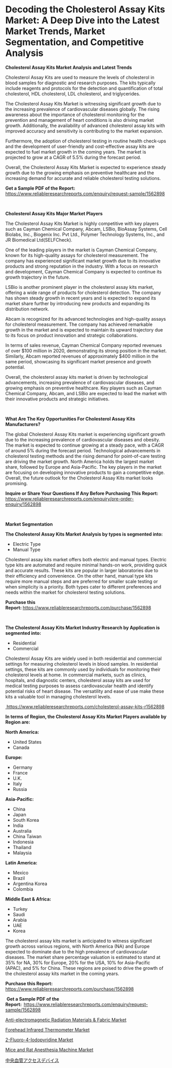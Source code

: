 <p><h1>Decoding the Cholesterol Assay Kits Market: A Deep Dive into the Latest Market Trends, Market Segmentation, and Competitive Analysis</h1></p><p><strong>Cholesterol Assay Kits Market Analysis and Latest Trends</strong></p>
<p><p>Cholesterol Assay Kits are used to measure the levels of cholesterol in blood samples for diagnostic and research purposes. The kits typically include reagents and protocols for the detection and quantification of total cholesterol, HDL cholesterol, LDL cholesterol, and triglycerides.</p><p>The Cholesterol Assay Kits Market is witnessing significant growth due to the increasing prevalence of cardiovascular diseases globally. The rising awareness about the importance of cholesterol monitoring for the prevention and management of heart conditions is also driving market growth. Additionally, the availability of advanced cholesterol assay kits with improved accuracy and sensitivity is contributing to the market expansion.</p><p>Furthermore, the adoption of cholesterol testing in routine health check-ups and the development of user-friendly and cost-effective assay kits are expected to fuel market growth in the coming years. The market is projected to grow at a CAGR of 5.5% during the forecast period.</p><p>Overall, the Cholesterol Assay Kits Market is expected to experience steady growth due to the growing emphasis on preventive healthcare and the increasing demand for accurate and reliable cholesterol testing solutions.</p></p>
<p><strong>Get a Sample PDF of the Report:&nbsp;</strong> <a href="https://www.reliableresearchreports.com/enquiry/request-sample/1562898">https://www.reliableresearchreports.com/enquiry/request-sample/1562898</a></p>
<p>&nbsp;</p>
<p><strong>Cholesterol Assay Kits Major Market Players</strong></p>
<p><p>The Cholesterol Assay Kits Market is highly competitive with key players such as Cayman Chemical Company, Abcam, LSBio, BioAssay Systems, Cell Biolabs, Inc., Biogenix Inc. Pvt Ltd., Polymer Technology Systems, Inc., and JR Biomedical Ltd(SELFCheck).</p><p>One of the leading players in the market is Cayman Chemical Company, known for its high-quality assays for cholesterol measurement. The company has experienced significant market growth due to its innovative products and strong reputation in the industry. With a focus on research and development, Cayman Chemical Company is expected to continue its growth trajectory in the future.</p><p>LSBio is another prominent player in the cholesterol assay kits market, offering a wide range of products for cholesterol detection. The company has shown steady growth in recent years and is expected to expand its market share further by introducing new products and expanding its distribution network.</p><p>Abcam is recognized for its advanced technologies and high-quality assays for cholesterol measurement. The company has achieved remarkable growth in the market and is expected to maintain its upward trajectory due to its focus on product innovation and strategic collaborations.</p><p>In terms of sales revenue, Cayman Chemical Company reported revenues of over $100 million in 2020, demonstrating its strong position in the market. Similarly, Abcam reported revenues of approximately $400 million in the same period, showcasing its significant market presence and growth potential.</p><p>Overall, the cholesterol assay kits market is driven by technological advancements, increasing prevalence of cardiovascular diseases, and growing emphasis on preventive healthcare. Key players such as Cayman Chemical Company, Abcam, and LSBio are expected to lead the market with their innovative products and strategic initiatives.</p></p>
<p>&nbsp;</p>
<p><strong>What Are The Key Opportunities For Cholesterol Assay Kits Manufacturers?</strong></p>
<p><p>The global Cholesterol Assay Kits market is experiencing significant growth due to the increasing prevalence of cardiovascular diseases and obesity. The market is expected to continue growing at a steady pace, with a CAGR of around 5% during the forecast period. Technological advancements in cholesterol testing methods and the rising demand for point-of-care testing are driving the market growth. North America holds the largest market share, followed by Europe and Asia-Pacific. The key players in the market are focusing on developing innovative products to gain a competitive edge. Overall, the future outlook for the Cholesterol Assay Kits market looks promising.</p></p>
<p><strong>Inquire or Share Your Questions If Any Before Purchasing This Report:</strong> <a href="https://www.reliableresearchreports.com/enquiry/pre-order-enquiry/1562898">https://www.reliableresearchreports.com/enquiry/pre-order-enquiry/1562898</a></p>
<p>&nbsp;</p>
<p><strong>Market Segmentation</strong></p>
<p><strong>The Cholesterol Assay Kits Market Analysis by types is segmented into:</strong></p>
<p><ul><li>Electric Type</li><li>Manual Type</li></ul></p>
<p><p>Cholesterol assay kits market offers both electric and manual types. Electric type kits are automated and require minimal hands-on work, providing quick and accurate results. These kits are popular in larger laboratories due to their efficiency and convenience. On the other hand, manual type kits require more manual steps and are preferred for smaller scale testing or when simplicity is a priority. Both types cater to different preferences and needs within the market for cholesterol testing solutions.</p></p>
<p><strong>Purchase this Report:&nbsp;</strong><a href="https://www.reliableresearchreports.com/purchase/1562898">https://www.reliableresearchreports.com/purchase/1562898</a></p>
<p>&nbsp;</p>
<p><strong>The Cholesterol Assay Kits Market Industry Research by Application is segmented into:</strong></p>
<p><ul><li>Residential</li><li>Commercial</li></ul></p>
<p><p>Cholesterol Assay Kits are widely used in both residential and commercial settings for measuring cholesterol levels in blood samples. In residential settings, these kits are commonly used by individuals for monitoring their cholesterol levels at home. In commercial markets, such as clinics, hospitals, and diagnostic centers, cholesterol assay kits are used for medical testing purposes to assess cardiovascular health and identify potential risks of heart disease. The versatility and ease of use make these kits a valuable tool in managing cholesterol levels.</p></p>
<p><a href="https://www.reliableresearchreports.com/cholesterol-assay-kits-r1562898">&nbsp;https://www.reliableresearchreports.com/cholesterol-assay-kits-r1562898</a></p>
<p><strong>In terms of Region, the Cholesterol Assay Kits Market Players available by Region are:</strong></p>
<p>
    <p> <strong> North America: </strong>
        <ul>
            <li>United States</li>
            <li>Canada</li>
        </ul>
        </p> 
    <p> <strong> Europe: </strong>
        <ul>
            <li>Germany</li>
            <li>France</li>
            <li>U.K.</li>
            <li>Italy</li>
            <li>Russia</li>
        </ul>
        </p> 
    <p> <strong> Asia-Pacific: </strong>
        <ul>
            <li>China</li>
            <li>Japan</li>
            <li>South Korea</li>
            <li>India</li>
            <li>Australia</li>
            <li>China Taiwan</li>
            <li>Indonesia</li>
            <li>Thailand</li>
            <li>Malaysia</li>
        </ul>
        </p> 
    <p> <strong> Latin America: </strong>
        <ul>
            <li>Mexico</li>
            <li>Brazil</li>
            <li>Argentina Korea</li>
            <li>Colombia</li>
        </ul>
        </p> 
    <p> <strong> Middle East & Africa: </strong>
        <ul>
            <li>Turkey</li>
            <li>Saudi</li>
            <li>Arabia</li>
            <li>UAE</li>
            <li>Korea</li>
        </ul>
    </p>
    </p>
<p><p>The cholesterol assay kits market is anticipated to witness significant growth across various regions, with North America (NA) and Europe expected to dominate due to the high prevalence of cardiovascular diseases. The market share percentage valuation is estimated to stand at 35% for NA, 30% for Europe, 20% for the USA, 10% for Asia-Pacific (APAC), and 5% for China. These regions are poised to drive the growth of the cholesterol assay kits market in the coming years.</p></p>
<p><strong>Purchase this Report: </strong><a href="https://www.reliableresearchreports.com/purchase/1562898">https://www.reliableresearchreports.com/purchase/1562898</a></p>
<p>&nbsp;<strong>Get a Sample PDF of the Report:&nbsp;&nbsp;</strong><a href="https://www.reliableresearchreports.com/enquiry/request-sample/1562898">https://www.reliableresearchreports.com/enquiry/request-sample/1562898</a></p>
<p><strong></strong></p>
<p><p><a href="https://cute-banjo-8ca.notion.site/Anti-electromagnetic-Radiation-Materials-Fabric-Market-Analysis-Its-CAGR-Market-Segmentation-and-f1930ea4d77e405f9672e1f775d2b122">Anti-electromagnetic Radiation Materials & Fabric Market</a></p><p><a href="https://github.com/JameTravis/Market-Research-Report-List-4/blob/main/forehead-infrared-thermometer-market.md">Forehead Infrared Thermometer Market</a></p><p><a href="https://issuu.com/reportprime-2/docs/2-fluoro-4-iodopyridine-market-size-2030.pptx">2-Fluoro-4-Iodopyridine Market</a></p><p><a href="https://www.linkedin.com/pulse/mice-rat-anesthesia-machine-market-outlook-industry-overview-bxqme?trackingId=bebU9axhXpeiVbUrjaXi9A%3D%3D">Mice and Rat Anesthesia Machine Market</a></p><p><a href="https://medium.com/@trevawiszk20231/2024%E5%B9%B4%E3%81%8B%E3%82%892031%E5%B9%B4%E3%81%BE%E3%81%A7%E3%81%AE%E4%B8%AD%E5%BF%83%E7%9A%84%E3%81%AA%E8%A1%80%E7%AE%A1%E3%82%A2%E3%82%AF%E3%82%BB%E3%82%B9%E3%83%87%E3%83%90%E3%82%A4%E3%82%B9%E5%B8%82%E5%A0%B4%E3%82%B7%E3%82%A7%E3%82%A2%E3%81%AE%E9%80%B2%E5%8C%96%E3%81%A8%E5%B8%82%E5%A0%B4%E6%88%90%E9%95%B7%E3%83%88%E3%83%AC%E3%83%B3%E3%83%89-e694906c9107">中央血管アクセスデバイス</a></p></p>
